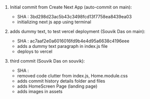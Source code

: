 1. Initial commit from Create Next App (auto-commit on main):

   - SHA : 3bd298d23ac5b43c3498fcd13f7758ea8439ea03
   - initializing next js app using terminal

2. adds dummy text, to test vercel deployment (Souvik Das on main):

   - SHA : ac7aaf2e0a6016016fd9b4e4d95a6638c4196eee
   - adds a dummy text paragraph in index.js file
   - deploys to vercel

3. third commit (Souvik Das on souvik):
   - SHA :
   - removed code clutter from index.js, Home.module.css
   - adds commit history details folder and files
   - adds HomeScreen Page (landing page)
   - adds images in assets

